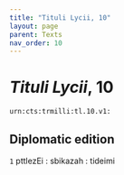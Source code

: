 ```yaml
---
title: "Tituli Lycii, 10"
layout: page
parent: Texts
nav_order: 10
---
```




# *Tituli Lycii*, 10




`urn:cts:trmilli:tl.10.v1:`

## Diplomatic edition
`1` pttlezEi : sbikazah : tideimi